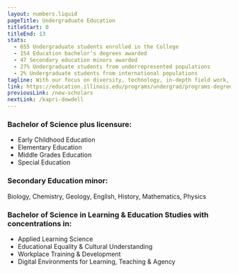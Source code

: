 ```yaml
---
layout: numbers.liquid
pageTitle: Undergraduate Education
titleStart: 0
titleEnd: 13
stats: 
  - 655 Undergraduate students enrolled in the College
  - 154 Education bachelor’s degrees awarded
  - 47 Secondary education minors awarded
  - 27% Undergraduate students from underrepresented populations
  - 2% Undergraduate students from international populations
tagline: With our focus on diversity, technology, in-depth field work, and research, our graduates are prepared to succeed and lead from the classroom to the boardroom.
link: https://education.illinois.edu/programs/undergrad/programs-degrees
previousLink: /new-scholars
nextLink: /kapri-dowdell
---
```


### Bachelor of Science plus licensure:
* Early Childhood Education
* Elementary Education
* Middle Grades Education
* Special Education

### Secondary Education minor:
Biology, Chemistry, Geology, English, History, Mathematics, Physics

### Bachelor of Science in Learning & Education Studies with concentrations in:
* Applied Learning Science
* Educational Equality & Cultural Understanding
* Workplace Training & Development
* Digital Environments for Learning, Teaching & Agency